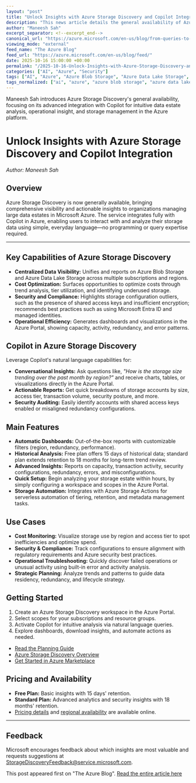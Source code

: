 ```yaml
---
layout: "post"
title: "Unlock Insights with Azure Storage Discovery and Copilot Integration"
description: "This news article details the general availability of Azure Storage Discovery, a Microsoft Azure service offering enterprise-wide visibility and actionable insights into data estates stored in Azure Blob Storage and Data Lake Storage. It explores how the integration with Copilot in Azure enables natural language access to data management analytics, including capacity, activity, security, and error reporting, enhancing transparency, governance, and operational efficiency for IT managers and technical teams."
author: "Maneesh Sah"
excerpt_separator: <!--excerpt_end-->
canonical_url: "https://azure.microsoft.com/en-us/blog/from-queries-to-conversations-unlock-insights-about-your-data-using-azure-storage-discovery-now-generally-available/"
viewing_mode: "external"
feed_name: "The Azure Blog"
feed_url: "https://azure.microsoft.com/en-us/blog/feed/"
date: 2025-10-16 15:00:00 +00:00
permalink: "/2025-10-16-Unlock-Insights-with-Azure-Storage-Discovery-and-Copilot-Integration.html"
categories: ["AI", "Azure", "Security"]
tags: ["AI", "Azure", "Azure Blob Storage", "Azure Data Lake Storage", "Azure Marketplace", "Azure Storage Discovery", "Capacity Planning", "Copilot", "Copilot in Azure", "Cost Optimization", "Data Compliance", "Data Insights", "Data Security", "Data Visualization", "Microsoft Azure", "Microsoft Entra ID", "Natural Language Queries", "News", "Redundancy", "Security", "Storage", "Storage Automation", "Storage Management"]
tags_normalized: ["ai", "azure", "azure blob storage", "azure data lake storage", "azure marketplace", "azure storage discovery", "capacity planning", "copilot", "copilot in azure", "cost optimization", "data compliance", "data insights", "data security", "data visualization", "microsoft azure", "microsoft entra id", "natural language queries", "news", "redundancy", "security", "storage", "storage automation", "storage management"]
---
```


Maneesh Sah introduces Azure Storage Discovery's general availability, focusing on its advanced integration with Copilot for intuitive data estate analysis, operational insight, and storage management in the Azure platform.<!--excerpt_end-->

# Unlock Insights with Azure Storage Discovery and Copilot Integration

*Author: Maneesh Sah*

## Overview

Azure Storage Discovery is now generally available, bringing comprehensive visibility and actionable insights to organizations managing large data estates in Microsoft Azure. The service integrates fully with Copilot in Azure, enabling users to interact with and analyze their storage data using simple, everyday language—no programming or query expertise required.

---

## Key Capabilities of Azure Storage Discovery

- **Centralized Data Visibility:** Unifies and reports on Azure Blob Storage and Azure Data Lake Storage across multiple subscriptions and regions.
- **Cost Optimization:** Surfaces opportunities to optimize costs through trend analysis, tier utilization, and identifying underused storage.
- **Security and Compliance:** Highlights storage configuration outliers, such as the presence of shared access keys and insufficient encryption; recommends best practices such as using Microsoft Entra ID and managed identities.
- **Operational Efficiency:** Generates dashboards and visualizations in the Azure Portal, showing capacity, activity, redundancy, and error patterns.

## Copilot in Azure Storage Discovery

Leverage Copilot's natural language capabilities for:

- **Conversational Insights:** Ask questions like, *"How is the storage size trending over the past month by region?"* and receive charts, tables, or visualizations directly in the Azure Portal.
- **Actionable Reports:** Get quick breakdowns of storage accounts by size, access tier, transaction volume, security posture, and more.
- **Security Auditing:** Easily identify accounts with shared access keys enabled or misaligned redundancy configurations.

## Main Features

- **Automatic Dashboards:** Out-of-the-box reports with customizable filters (region, redundancy, performance).
- **Historical Analysis:** Free plan offers 15 days of historical data; standard plan extends retention to 18 months for long-term trend review.
- **Advanced Insights:** Reports on capacity, transaction activity, security configurations, redundancy, errors, and misconfigurations.
- **Quick Setup:** Begin analyzing your storage estate within hours, by simply configuring a workspace and scopes in the Azure Portal.
- **Storage Automation:** Integrates with Azure Storage Actions for serverless automation of tiering, retention, and metadata management tasks.

## Use Cases

- **Cost Monitoring:** Visualize storage use by region and access tier to spot inefficiencies and optimize spend.
- **Security & Compliance:** Track configurations to ensure alignment with regulatory requirements and Azure security best practices.
- **Operational Troubleshooting:** Quickly discover failed operations or unusual activity using built-in error and activity analysis.
- **Strategic Planning:** Analyze trends and patterns to guide data residency, redundancy, and lifecycle strategy.

## Getting Started

1. Create an Azure Storage Discovery workspace in the Azure Portal.
2. Select scopes for your subscriptions and resource groups.
3. Activate Copilot for intuitive analysis via natural language queries.
4. Explore dashboards, download insights, and automate actions as needed.

- [Read the Planning Guide](https://learn.microsoft.com/azure/storage-discovery/deployment-planning)
- [Azure Storage Discovery Overview](https://learn.microsoft.com/en-us/azure/storage-discovery/overview)
- [Get Started in Azure Marketplace](https://portal.azure.com/?feature.customportal=false#view/Microsoft_Azure_Marketplace/GalleryItemDetailsBladeNopdl/id/Microsoft.StorageDiscovery)

## Pricing and Availability

- **Free Plan:** Basic insights with 15 days' retention.
- **Standard Plan:** Advanced analytics and security insights with 18 months' retention.
- [Pricing details](https://aka.ms/StorageDiscovery/pricing) and [regional availability](https://learn.microsoft.com/azure/storage-discovery/deployment-planning#select-an-azure-region-for-your-deployment) are available online.

---

## Feedback

Microsoft encourages feedback about which insights are most valuable and requests suggestions at [StorageDiscoveryFeedback@service.microsoft.com](mailto:StorageDiscoveryFeedback@service.microsoft.com).

This post appeared first on "The Azure Blog". [Read the entire article here](https://azure.microsoft.com/en-us/blog/from-queries-to-conversations-unlock-insights-about-your-data-using-azure-storage-discovery-now-generally-available/)
